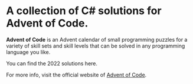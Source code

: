 # A collection of C# solutions for Advent of Code.
**Advent of Code** is an Advent calendar of small programming puzzles for a variety of skill sets and skill levels that can be solved in any programming language you like.

You can find the 2022 solutions here.


For more info, visit the official website of [Advent of Code](https://adventofcode.com/).
